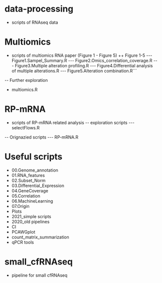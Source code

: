 # data-processing
- scripts of RNAseq data

# Multiomics
- scripts of multiomics RNA paper (Figure 1 - Figure 5)
++ Figure 1-5
--- Figure1.Sampel_Summary.R
--- Figure2.Omics_correlation_coverage.R
--- Figure3.Multiple alteration profiling.R
--- Figure4.Differential analysis of multiple alterations.R
--- Figure5.Alteration combination.R```

-- Further exploration
- multiomics.R

# RP-mRNA
- scripts of RP-mRNA related analysis
-- exploration scripts
--- selectFlows.R

-- Orignazied scripts
--- RP-mRNA.R

# Useful scripts
- 00.Genome_annotation
- 01.RNA_features
- 02.Subset_Norm
- 03.Differential_Expression
- 04.GeneCoverage
- 05.Correlation
- 06.MachineLearning
- 07.Origin
- Plots
- 2021_simple scripts
- 2020_old pipelines
- CI 
- PCAWGplot
- count_matrix_summarization
- qPCR tools

# small_cfRNAseq
- pipeline for small cfRNAseq
